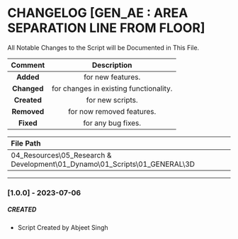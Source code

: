 # CHANGELOG [GEN_AE : AREA SEPARATION LINE FROM FLOOR]
All Notable Changes to the Script will be Documented in This File.

| Comment | Description |
| :--: | :--: |
| **Added**  | for new features. |
|**Changed** |for changes in existing functionality. |
|**Created** | for new scripts. |
|**Removed** |for now removed features. |
|**Fixed** |for any bug fixes. |

| File Path | 
| :-- |
| 04_Resources\05_Research & Development\01_Dynamo\01_Scripts\01_GENERAL\3D |
------------------------------------------------------------------

### [1.0.0] - 2023-07-06
##### CREATED
- Script Created by Abjeet Singh

